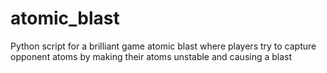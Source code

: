 atomic_blast
============

Python script for a brilliant game atomic blast where players try to capture opponent atoms by making their atoms unstable and causing a blast
